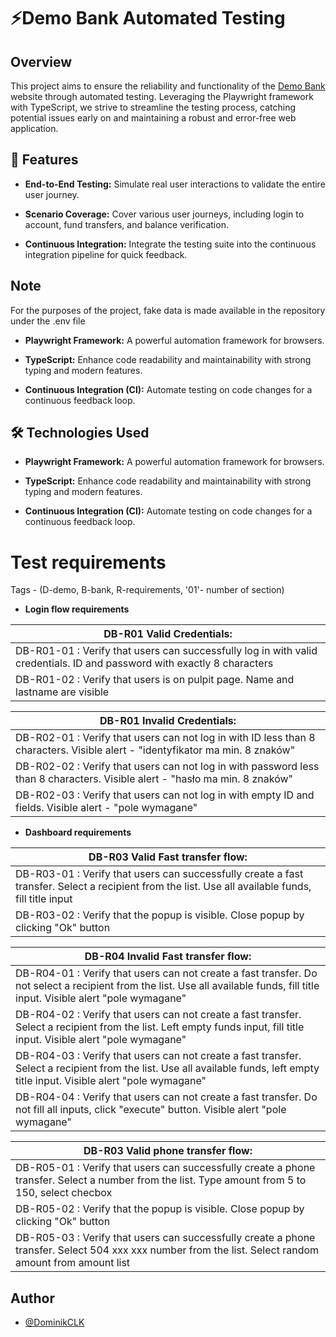 # ⚡️Demo Bank Automated Testing

## Overview

This project aims to ensure the reliability and functionality of the [Demo Bank](https://demo-bank.vercel.app/) website through automated testing. Leveraging the Playwright framework with TypeScript, we strive to streamline the testing process, catching potential issues early on and maintaining a robust and error-free web application.

## 🚀 Features

- **End-to-End Testing:** Simulate real user interactions to validate the entire user journey.

- **Scenario Coverage:** Cover various user journeys, including login to account, fund transfers, and balance verification.

- **Continuous Integration:** Integrate the testing suite into the continuous integration pipeline for quick feedback.

## Note

For the purposes of the project, fake data is made available in the repository under the .env file

- **Playwright Framework:** A powerful automation framework for browsers.

- **TypeScript:** Enhance code readability and maintainability with strong typing and modern features.

- **Continuous Integration (CI):** Automate testing on code changes for a continuous feedback loop.

## 🛠 Technologies Used

- **Playwright Framework:** A powerful automation framework for browsers.

- **TypeScript:** Enhance code readability and maintainability with strong typing and modern features.

- **Continuous Integration (CI):** Automate testing on code changes for a continuous feedback loop.

# Test requirements

Tags - (D-demo, B-bank, R-requirements, '01'- number of section)

- **Login flow requirements**

| DB-R01 Valid Credentials:                                                                                               |
| ----------------------------------------------------------------------------------------------------------------------- |
| DB-R01-01 : Verify that users can successfully log in with valid credentials. ID and password with exactly 8 characters |
| DB-R01-02 : Verify that users is on pulpit page. Name and lastname are visible                                          |

| DB-R01 Invalid Credentials:                                                                                                   |
| ----------------------------------------------------------------------------------------------------------------------------- |
| DB-R02-01 : Verify that users can not log in with ID less than 8 characters. Visible alert - "identyfikator ma min. 8 znaków" |
| DB-R02-02 : Verify that users can not log in with password less than 8 characters. Visible alert - "hasło ma min. 8 znaków"   |
| DB-R02-03 : Verify that users can not log in with empty ID and fields. Visible alert - "pole wymagane"                        |

- **Dashboard requirements**

| DB-R03 Valid Fast transfer flow:                                                                                                                   |
| -------------------------------------------------------------------------------------------------------------------------------------------------- |
| DB-R03-01 : Verify that users can successfully create a fast transfer. Select a recipient from the list. Use all available funds, fill title input |
| DB-R03-02 : Verify that the popup is visible. Close popup by clicking "Ok" button                                                                  |

| DB-R04 Invalid Fast transfer flow:                                                                                                                                              |
| ------------------------------------------------------------------------------------------------------------------------------------------------------------------------------- |
| DB-R04-01 : Verify that users can not create a fast transfer. Do not select a recipient from the list. Use all available funds, fill title input. Visible alert "pole wymagane" |
| DB-R04-02 : Verify that users can not create a fast transfer. Select a recipient from the list. Left empty funds input, fill title input. Visible alert "pole wymagane"         |
| DB-R04-03 : Verify that users can not create a fast transfer. Select a recipient from the list. Use all available funds, left empty title input. Visible alert "pole wymagane"  |
| DB-R04-04 : Verify that users can not create a fast transfer. Do not fill all inputs, click "execute" button. Visible alert "pole wymagane"                                     |

| DB-R03 Valid phone transfer flow:                                                                                                                      |
| ------------------------------------------------------------------------------------------------------------------------------------------------------ |
| DB-R05-01 : Verify that users can successfully create a phone transfer. Select a number from the list. Type amount from 5 to 150, select checbox       |
| DB-R05-02 : Verify that the popup is visible. Close popup by clicking "Ok" button                                                                      |
| DB-R05-03 : Verify that users can successfully create a phone transfer. Select 504 xxx xxx number from the list. Select random amount from amount list |

## Author

- [@DominikCLK](https://github.com/DominikCLK)
